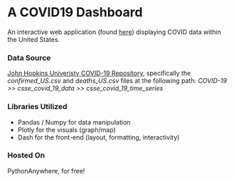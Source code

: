 # A COVID19 Dashboard
An interactive web application (found [here](http://rcdodds.pythonanywhere.com/)) displaying COVID data within the United States.

### Data Source
[John Hopkins Univeristy COVID-19 Repository](https://github.com/CSSEGISandData/COVID-19), specifically the *confirmed_US.csv* and *deaths_US.csv* files at the following path: *COVID-19 >> csse_covid_19_data >> csse_covid_19_time_series*

### Libraries Utilized
- Pandas / Numpy for data manipulation
- Plotly for the visuals (graph/map)
- Dash for the front-end (layout, formatting, interactivity)

### Hosted On
PythonAnywhere, for free!
